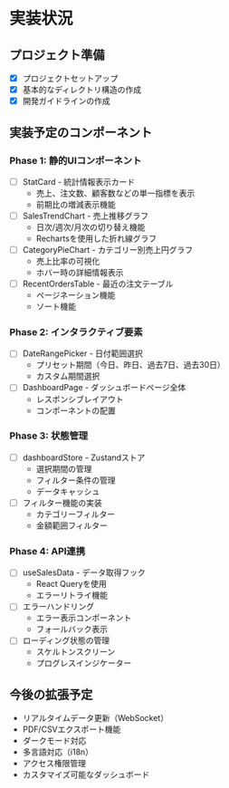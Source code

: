 # 実装状況

## プロジェクト準備
- [x] プロジェクトセットアップ
- [x] 基本的なディレクトリ構造の作成
- [x] 開発ガイドラインの作成

## 実装予定のコンポーネント

### Phase 1: 静的UIコンポーネント
- [ ] StatCard - 統計情報表示カード
  - 売上、注文数、顧客数などの単一指標を表示
  - 前期比の増減表示機能
- [ ] SalesTrendChart - 売上推移グラフ
  - 日次/週次/月次の切り替え機能
  - Rechartsを使用した折れ線グラフ
- [ ] CategoryPieChart - カテゴリー別売上円グラフ
  - 売上比率の可視化
  - ホバー時の詳細情報表示
- [ ] RecentOrdersTable - 最近の注文テーブル
  - ページネーション機能
  - ソート機能

### Phase 2: インタラクティブ要素
- [ ] DateRangePicker - 日付範囲選択
  - プリセット期間（今日、昨日、過去7日、過去30日）
  - カスタム期間選択
- [ ] DashboardPage - ダッシュボードページ全体
  - レスポンシブレイアウト
  - コンポーネントの配置

### Phase 3: 状態管理
- [ ] dashboardStore - Zustandストア
  - 選択期間の管理
  - フィルター条件の管理
  - データキャッシュ
- [ ] フィルター機能の実装
  - カテゴリーフィルター
  - 金額範囲フィルター

### Phase 4: API連携
- [ ] useSalesData - データ取得フック
  - React Queryを使用
  - エラーリトライ機能
- [ ] エラーハンドリング
  - エラー表示コンポーネント
  - フォールバック表示
- [ ] ローディング状態の管理
  - スケルトンスクリーン
  - プログレスインジケーター

## 今後の拡張予定
- リアルタイムデータ更新（WebSocket）
- PDF/CSVエクスポート機能
- ダークモード対応
- 多言語対応（i18n）
- アクセス権限管理
- カスタマイズ可能なダッシュボード